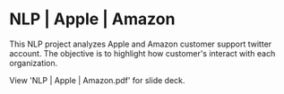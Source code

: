# NLP | Apple | Amazon
This NLP project analyzes Apple and Amazon customer support twitter account.  The objective is to highlight how customer's interact with each organization.

View 'NLP | Apple | Amazon.pdf' for slide deck.
